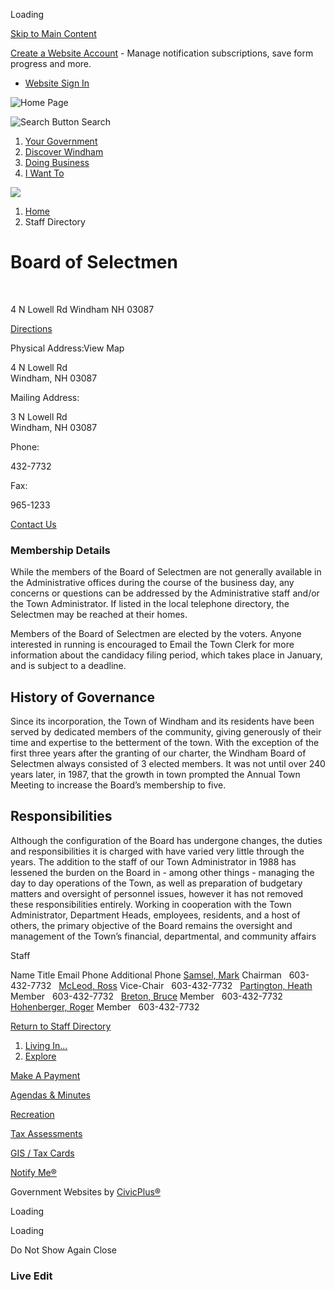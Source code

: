 Loading

[Skip to Main Content](https://www.windhamnh.gov/Directory.aspx?DID=31%2F)

[Create a Website Account](https://www.windhamnh.gov/MyAccount/ProfileCreate) - Manage notification subscriptions, save form progress and more.   

- [Website Sign In](https://www.windhamnh.gov/MyAccount)

![Home Page](https://www.windhamnh.gov/ImageRepository/Document?documentID=11919)

![Search Button](https://www.windhamnh.gov/ImageRepository/Document?documentID=11494) Search

1. [Your Government](https://www.windhamnh.gov/27/Your-Government)
2. [Discover Windham](https://www.windhamnh.gov/508/Discover-Windham)
3. [Doing Business](https://www.windhamnh.gov/35/Doing-Business)
4. [I Want To](https://www.windhamnh.gov/9/I-Want-To)

<!--THE END-->

![](https://www.windhamnh.gov/ImageRepository/Document?documentID=11491)

1. [Home](https://www.windhamnh.gov)
2. Staff Directory

# Board of Selectmen

 

4 N Lowell Rd Windham NH 03087

[Directions](https://www.google.com/maps/place/4+N+Lowell+Rd+Windham+NH+03087)

Physical Address:View Map

4 N Lowell Rd  
Windham, NH 03087

Mailing Address:

3 N Lowell Rd  
Windham, NH 03087

Phone:

432-7732

Fax:

965-1233

[Contact Us](mailto:BOS@WindhamNH.gov)

### Membership Details

While the members of the Board of Selectmen are not generally available in the Administrative offices during the course of the business day, any concerns or questions can be addressed by the Administrative staff and/or the Town Administrator. If listed in the local telephone directory, the Selectmen may be reached at their homes.

Members of the Board of Selectmen are elected by the voters. Anyone interested in running is encouraged to Email the Town Clerk for more information about the candidacy filing period, which takes place in January, and is subject to a deadline.

## History of Governance

Since its incorporation, the Town of Windham and its residents have been served by dedicated members of the community, giving generously of their time and expertise to the betterment of the town. With the exception of the first three years after the granting of our charter, the Windham Board of Selectmen always consisted of 3 elected members. It was not until over 240 years later, in 1987, that the growth in town prompted the Annual Town Meeting to increase the Board’s membership to five.

## Responsibilities

Although the configuration of the Board has undergone changes, the duties and responsibilities it is charged with have varied very little through the years. The addition to the staff of our Town Administrator in 1988 has lessened the burden on the Board in - among other things - managing the day to day operations of the Town, as well as preparation of budgetary matters and oversight of personnel issues, however it has not removed these responsibilities entirely. Working in cooperation with the Town Administrator, Department Heads, employees, residents, and a host of others, the primary objective of the Board remains the oversight and management of the Town’s financial, departmental, and community affairs

Staff

Name Title Email Phone Additional Phone [Samsel, Mark](https://www.windhamnh.gov/directory.aspx?EID=46) Chairman   603-432-7732   [McLeod, Ross](https://www.windhamnh.gov/directory.aspx?EID=44) Vice-Chair   603-432-7732   [Partington, Heath](https://www.windhamnh.gov/directory.aspx?EID=43) Member   603-432-7732   [Breton, Bruce](https://www.windhamnh.gov/directory.aspx?EID=45) Member   603-432-7732   [Hohenberger, Roger](https://www.windhamnh.gov/directory.aspx?EID=47) Member   603-432-7732  

[Return to Staff Directory](https://www.windhamnh.gov/Directory.aspx)

1. [Living In...](https://www.windhamnh.gov/101/Living-In)
2. [Explore](https://www.windhamnh.gov/31/Explore)

[Make A Payment](https://www.windhamnh.gov/461/Make-an-ONLINE-Payment)

[Agendas &amp; Minutes](https://www.windhamnh.gov/AgendaCenter)

[Recreation](https://www.windhamnh.gov/177/Recreation-Department)

[Tax Assessments](https://www.windhamnh.gov/168/property-tax-assessments)

[GIS / Tax Cards](https://www.windhamnh.gov/237/IT-GIS-Department)

[Notify Me®](https://www.windhamnh.gov/list.aspx)

Government Websites by [CivicPlus®](https://connect.civicplus.com/referral)

Loading

Loading

Do Not Show Again Close

### Live Edit